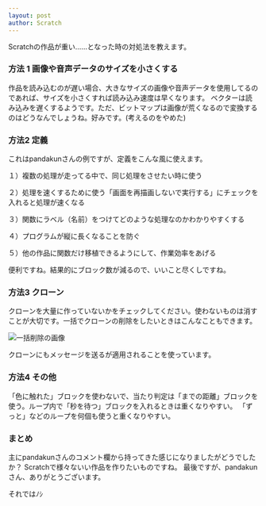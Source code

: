 ```yaml
---
layout: post
author: Scratch
---
```

Scratchの作品が重い……となった時の対処法を教えます。 

### 方法 1 画像や音声データのサイズを小さくする

作品を読み込むのが遅い場合、大きなサイズの画像や音声データを使用してるのであれば、サイズを小さくすれば読み込み速度は早くなります。
ベクターは読み込みを遅くするようです。ただ、ビットマップは画像が荒くなるので変換するのはどうなんでしょうね。好みです。(考えるのをやめた)

### 方法2 定義

これはpandakunさんの例ですが、定義をこんな風に使えます。

１）複数の処理が走ってる中で、同じ処理をさせたい時に使う

２）処理を速くするために使う「画面を再描画しないで実行する」にチェックを入れると処理が速くなる

３）関数にラベル（名前）をつけてどのような処理なのかわかりやすくする

４）プログラムが縦に長くなることを防ぐ

５）他の作品に関数だけ移植できるようにして、作業効率をあげる

便利ですね。結果的にブロック数が減るので、いいこと尽くしですね。

### 方法3 クローン

クローンを大量に作っていないかをチェックしてください。使わないものは消すことが大切です。一括でクローンの削除をしたいときはこんなこともできます。

<img src="https://sirokurokumasan.github.io/assets/image/barusu!.png" title="一括削除の画像">

クローンにもメッセージを送るが適用されることを使っています。

### 方法4 その他

「色に触れた」ブロックを使わないで、当たり判定は「までの距離」ブロックを使う。ループ内で「秒を待つ」ブロックを入れるときは重くなりやすい。
「ずっと」などのループを何個も使うと重くなりやすい。

### まとめ

主にpandakunさんのコメント欄から持ってきた感じになりましたがどうでしたか？
Scratchで様々ないい作品を作りたいものですね。
最後ですが、pandakunさん、ありがとうございます。

それではﾉｼ
